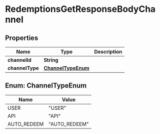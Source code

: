 

# RedemptionsGetResponseBodyChannel


## Properties

| Name | Type | Description |
|------------ | ------------- | ------------- |
|**channelId** | **String** |  |
|**channelType** | [**ChannelTypeEnum**](#ChannelTypeEnum) |  |



## Enum: ChannelTypeEnum

| Name | Value |
|---- | -----|
| USER | &quot;USER&quot; |
| API | &quot;API&quot; |
| AUTO_REDEEM | &quot;AUTO_REDEEM&quot; |



